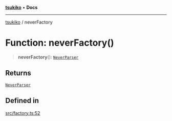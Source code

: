 [**tsukiko**](../README.md) • **Docs**

***

[tsukiko](../README.md) / neverFactory

# Function: neverFactory()

> **neverFactory**(): [`NeverParser`](../classes/NeverParser.md)

## Returns

[`NeverParser`](../classes/NeverParser.md)

## Defined in

[src/factory.ts:52](https://github.com/BIYUEHU/tsukiko/blob/aa7a414bb89555b3910dd9d229f505891bded4ee/src/factory.ts#L52)
